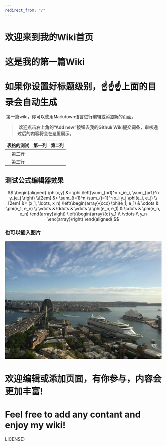```yaml
---
redirect_from: "/"
---
```


# 欢迎来到我的Wiki首页

# 这是我的第一篇Wiki

# 如果你设置好标题级别，☝☝☝上面的目录会自动生成

​		第一篇wiki，你可以使用Markdown语言进行编辑或添加新的页面。

> ​		**欢迎点击右上角的“Add new”按钮去我的Github Wiki提交词条，审核通过后的内容将会在这里展示。**

| 表格的测试 | 第一列 | 第二列 |
| :--------: | :----: | :----: |
|   第二行   |        |        |
|   第三行   |        |        |



## 测试公式编辑器效果

$$
\begin{aligned}
  \phi(x,y) &= \phi \left(\sum_{i=1}^n x_ie_i, \sum_{j=1}^n y_je_j \right) \\[2em]
            &= \sum_{i=1}^n \sum_{j=1}^n x_i y_j \phi(e_i, e_j)            \\[2em]
            &= (x_1, \ldots, x_n)
               \left(\begin{array}{ccc}
                 \phi(e_1, e_1)  & \cdots & \phi(e_1, e_n) \\
                 \vdots          & \ddots & \vdots         \\
                 \phi(e_n, e_1)  & \cdots & \phi(e_n, e_n)
               \end{array}\right)
               \left(\begin{array}{c}
                 y_1    \\
                 \vdots \\
                 y_n
               \end{array}\right)
\end{aligned}
$$



### 也可以插入图片

![demo](../assets/images/demo.png)

# 欢迎编辑或添加页面，有你参与，内容会更加丰富!

# Feel free to add any contant and enjoy my wiki!

LICENSE)